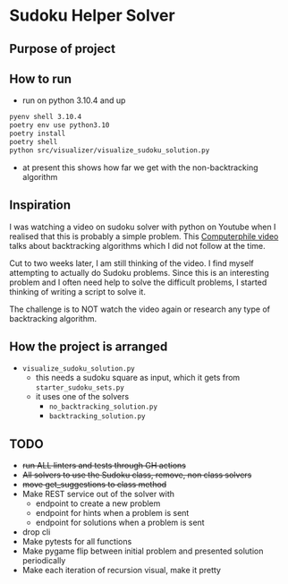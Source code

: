 # Sudoku Helper Solver

## Purpose of project

## How to run

- run on python 3.10.4 and up
```bash
pyenv shell 3.10.4
poetry env use python3.10
poetry install
poetry shell
python src/visualizer/visualize_sudoku_solution.py
```
  - at present this shows how far we get with the non-backtracking algorithm

## Inspiration

I was watching a video on sudoku solver with python on Youtube when I realised that this is probably a simple problem. This [Computerphile video](https://www.youtube.com/watch?v=G_UYXzGuqvM) talks about backtracking algorithms which I did not follow at the time.

Cut to two weeks later, I am still thinking of the video. I find myself attempting to actually do Sudoku problems. Since this is an interesting problem and I often need help to solve the difficult problems, I started thinking of writing a script to solve it.

The challenge is to NOT watch the video again or research any type of backtracking algorithm.

## How the project is arranged

- `visualize_sudoku_solution.py`
  - this needs a sudoku square as input, which it gets from `starter_sudoku_sets.py`
  - it uses one of the solvers
    - `no_backtracking_solution.py`
    - `backtracking_solution.py`

## TODO

- ~~run ALL linters and tests through GH actions~~
- ~~All solvers to use the Sudoku class, remove, non class solvers~~
- ~~move get_suggestions to class method~~
- Make REST service out of the solver with
  - endpoint to create a new problem
  - endpoint for hints when a problem is sent
  - endpoint for solutions when a problem is sent
- drop cli
- Make pytests for all functions
- Make pygame flip between initial problem and presented solution periodically
- Make each iteration of recursion visual, make it pretty
